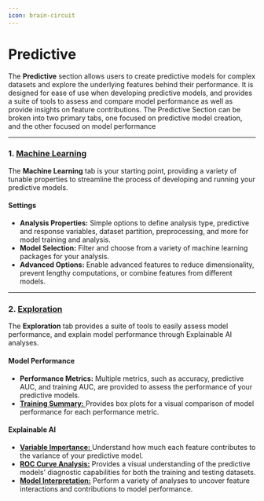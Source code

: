 ```yaml
---
icon: brain-circuit
---
```


# Predictive

The **Predictive** section allows users to create predictive models for complex datasets and explore the underlying features behind their performance. It is designed for ease of use when developing predictive models, and provides a suite of tools to assess and compare model performance as well as provide insights on feature contributions. The Predictive Section can be broken into two primary tabs, one focused on predictive model creation, and the other focused on model performance

***

### 1. [Machine Learning](machine-learning.md)

The **Machine Learning** tab is your starting point, providing a variety of tunable properties to streamline the process of developing and running your predictive models.

#### Settings

* **Analysis Properties:** Simple options to define analysis type, predictive and response variables, dataset partition, preprocessing, and more for model training and analysis.
* **Model Selection:** Filter and choose from a variety of machine learning packages for your analysis.
* **Advanced Options:** Enable advanced features to reduce dimensionality, prevent lengthy computations, or combine features from different models.

***

### 2. [Exploration](exploration/)

The **Exploration** tab provides a suite of tools to easily assess model performance, and explain model performance through Explainable AI analyses.

#### Model Performance

* **Performance Metrics:** Multiple metrics, such as accuracy, predictive AUC, and training AUC, are provided to assess the performance of your predictive models.
* [**Training Summary:** ](exploration/training-summary.md)Provides box plots for a visual comparison of model performance for each performance metric.

#### Explainable AI

* [**Variable Importance:** ](exploration/variable-importance.md)Understand how much each feature contributes to the variance of your predictive model.
* [**ROC Curve Analysis:**](exploration/roc-curve-analysis.md) Provides a visual understanding of the predictive models' diagnostic capabilities for both the training and testing datasets.
* [**Model Interpretation:**](exploration/model-interpretation.md) Perform a variety of analyses to uncover feature interactions and contributions to model performance.









